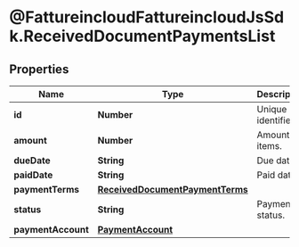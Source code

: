 # @FattureincloudFattureincloudJsSdk.ReceivedDocumentPaymentsList

## Properties

Name | Type | Description | Notes
------------ | ------------- | ------------- | -------------
**id** | **Number** | Unique identifier. | [optional] 
**amount** | **Number** | Amount of items. | [optional] 
**dueDate** | **String** | Due date | [optional] 
**paidDate** | **String** | Paid date | [optional] 
**paymentTerms** | [**ReceivedDocumentPaymentTerms**](ReceivedDocumentPaymentTerms.md) |  | [optional] 
**status** | **String** | Payment status. | [optional] 
**paymentAccount** | [**PaymentAccount**](PaymentAccount.md) |  | [optional] 


